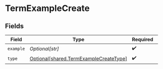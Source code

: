 # TermExampleCreate


## Fields

| Field                                                                                      | Type                                                                                       | Required                                                                                   | Description                                                                                |
| ------------------------------------------------------------------------------------------ | ------------------------------------------------------------------------------------------ | ------------------------------------------------------------------------------------------ | ------------------------------------------------------------------------------------------ |
| `example`                                                                                  | *Optional[str]*                                                                            | :heavy_check_mark:                                                                         | N/A                                                                                        |
| `type`                                                                                     | [Optional[shared.TermExampleCreateType]](undefined/models/shared/termexamplecreatetype.md) | :heavy_check_mark:                                                                         | N/A                                                                                        |